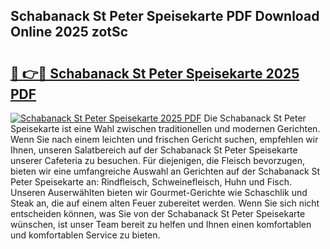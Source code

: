## Schabanack St Peter Speisekarte PDF Download Online 2025 zotSc

# <h2><a href="http://gc96r7.nevu.top/?p=Schabanack+St+Peter+Speisekarte">🔗 👉🔴 Schabanack St Peter Speisekarte 2025 PDF</a></h2>

[![Schabanack St Peter Speisekarte 2025 PDF](https://i.imgur.com/dBaPXMq.png)](http://gc96r7.nevu.top/?p=Schabanack+St+Peter+Speisekarte)
Die Schabanack St Peter Speisekarte ist eine Wahl zwischen traditionellen und modernen Gerichten. Wenn Sie nach einem leichten und frischen Gericht suchen, empfehlen wir Ihnen, unseren Salatbereich auf der Schabanack St Peter Speisekarte unserer Cafeteria zu besuchen. Für diejenigen, die Fleisch bevorzugen, bieten wir eine umfangreiche Auswahl an Gerichten auf der Schabanack St Peter Speisekarte an: Rindfleisch, Schweinefleisch, Huhn und Fisch. Unseren Auserwählten bieten wir Gourmet-Gerichte wie Schaschlik und Steak an, die auf einem alten Feuer zubereitet werden. Wenn Sie sich nicht entscheiden können, was Sie von der Schabanack St Peter Speisekarte wünschen, ist unser Team bereit zu helfen und Ihnen einen komfortablen und komfortablen Service zu bieten.
